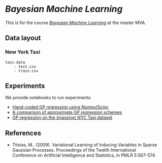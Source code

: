 # _Bayesian Machine Learning_

This is for the course [_Bayesian Machine Learning_](https://github.com/rbardenet/bml-course) at the master MVA.

## Data layout

### New York Taxi

```
taxi-data
    - test.csv
    - train.csv
```

## Experiments

We provide notebooks to run experiments:
* [Hand-coded GP regression using Numpy/Scipy](simple_example/GPRegression_Handcoded.ipynb)
* [A comparison of approximate GP regression schemes](sparse_gp_comparison.ipynb)
* [GP regression on the (massive) NYC Taxi dataset](taxi.ipynb)

## References

* Titsias, M.. (2009). Variational Learning of Inducing Variables in Sparse Gaussian Processes. Proceedings of the Twelth International Conference on Artificial Intelligence and Statistics, in PMLR 5:567-574

